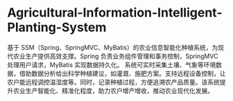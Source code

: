 # Agricultural-Information-Intelligent-Planting-System
基于 SSM（Spring、SpringMVC、MyBatis）的农业信息智能化种植系统，为现代农业生产提供高效支撑。Spring 负责业务组件管理和事务控制，SpringMVC 处理用户请求，MyBatis 实现数据持久化。  系统可实时采集土壤、气象等环境数据，借助数据分析给出科学种植建议，如灌溉、施肥方案。支持远程设备控制，让农户能远程调控温湿度等。同时，记录种植过程，方便追溯农产品质量。该系统提升农业生产智能化、精准化程度，助力农户增产增收，推动农业现代化发展。 
